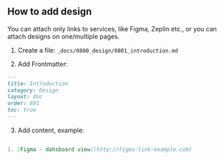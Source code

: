 ## How to add design

You can attach only links to services, like Figma, Zeplin etc., or you can attach designs on one/multiple pages.

1. Create a file: `_docs/0800_design/0801_introduction.md`

2. Add Frontmatter:

```md
---
title: Introduction
category: Design
layout: doc
order: 801
toc: true
---
```

3. Add content, example:

```md

1. [Figma - dahsboard view](http://figma-link-example.com)

```

